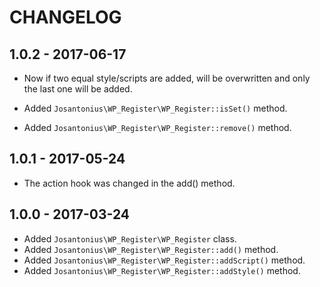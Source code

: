 # CHANGELOG

## 1.0.2 - 2017-06-17

* Now if two equal style/scripts are added, will be overwritten and only the last one will be added.

* Added `Josantonius\WP_Register\WP_Register::isSet()` method.
* Added `Josantonius\WP_Register\WP_Register::remove()` method.

## 1.0.1 - 2017-05-24

* The action hook was changed in the add() method.

## 1.0.0 - 2017-03-24

* Added `Josantonius\WP_Register\WP_Register` class.
* Added `Josantonius\WP_Register\WP_Register::add()` method.
* Added `Josantonius\WP_Register\WP_Register::addScript()` method.
* Added `Josantonius\WP_Register\WP_Register::addStyle()` method.